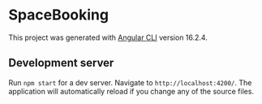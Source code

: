 # SpaceBooking

This project was generated with [Angular CLI](https://github.com/angular/angular-cli) version 16.2.4.

## Development server

Run `npm start` for a dev server. Navigate to `http://localhost:4200/`. The application will automatically reload if you change any of the source files.
